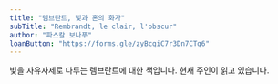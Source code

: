 ```yaml
---
title: "렘브란트, 빛과 혼의 화가"
subTitle: "Rembrandt, le clair, l'obscur"
author: "파스칼 보나푸"
loanButton: "https://forms.gle/zyBcqiC7r3Dn7CTq6"
---
```


빛을 자유자제로 다루는 렘브란트에 대한 책입니다.
현재 주인이 읽고 있습니다.